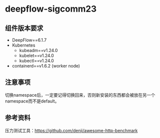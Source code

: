 # deepflow-sigcomm23

## 组件版本要求

* DeepFlow==6.1.7
* Kubernetes
  * kubeadm==v1.24.0
  * kubelet==v1.24.0
  * kubectl==v1.24.0
* containerd==v1.6.2 (worker node)

## 注意事项

切换namespace后，一定要记得切换回来，否则新安装的东西都会被放在另一个namespace而不是default。

## 参考资料

压力测试工具：<https://github.com/denji/awesome-http-benchmark>
